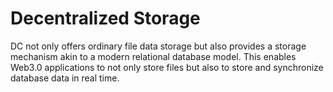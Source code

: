 # Decentralized Storage

DC not only offers ordinary file data storage but also provides a storage mechanism akin to a modern relational database model. This enables Web3.0 applications to not only store files but also to store and synchronize database data in real time.
